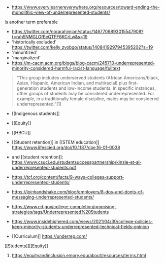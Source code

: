   - https://www.everylearnereverywhere.org/resources/toward-ending-the-monolithic-view-of-underrepresented-students/

Is another term preferable

  - https://twitter.com/norarahimian/status/1467706893015547908?t=rah5NMGLGfEeQTFF6KCrLw&s=19
  - 'historically excluded'
    https://twitter.com/kelly_zvobgo/status/1408419297945395202?s=19
  - 'minoritized'
  - 'marginalized'
  - https://m-cacm.acm.org/blogs/blog-cacm/245710-underrepresented-minority-considered-harmful-racist-language/fulltext

> "This group includes underserved students (African Americans/black,
> Asian, Hispanic, American Indian, and multiracial) plus
> first-generation students and low-income students. In specific
> instances, other groups of students may be considered
> underrepresented. For example, in a traditionally female discipline,
> males may be considered underrepresented."\[1\]

  - [[Indigenous students]]
  - [[Equity]]
  - [[HBCU]]

  - [[Student retention]] in  [[STEM education]]
    https://www.lifescied.org/doi/10.1187/cbe.16-01-0038

  - and [[student retention]]:
    https://www.csuci.edu/studentsuccesspartnership/kinzie-et-al-underrepresented-students.pdf
  - https://tcf.org/content/facts/9-ways-colleges-support-underrepresented-students/
  - https://joinhandshake.com/blog/employers/8-dos-and-donts-of-messaging-underrepresented-students/
  - https://www.ed.gov/college-completion/promising-strategies/tags/Underrepresented%20Students
  - https://www.insidehighered.com/views/2021/04/30/college-policies-keep-minority-students-underrepresented-technical-fields-opinion
  - [[Curriculum]] https://underrep.com/

[[Students]][[Equity]]

1.  https://equityandinclusion.emory.edu/about/resources/terms.html